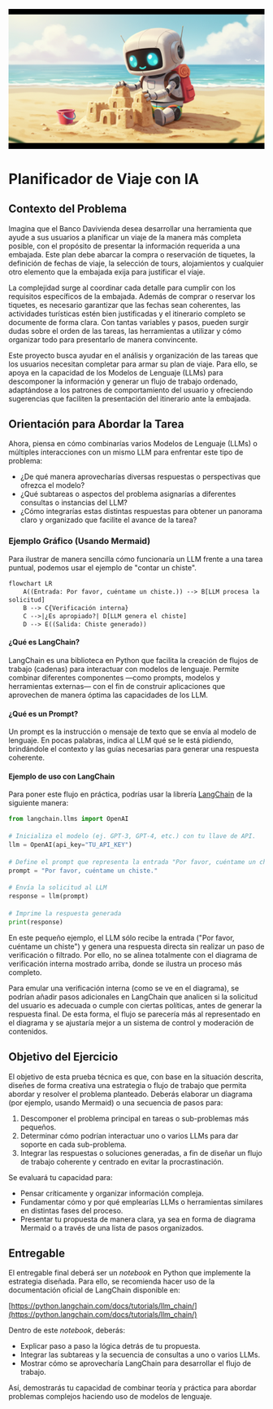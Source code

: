 
![Imagen de portada](/media/robot_sand.jpg)

# Planificador de Viaje con IA

## Contexto del Problema

Imagina que el Banco Davivienda desea desarrollar una herramienta que ayude a sus usuarios a planificar un viaje de la manera más completa posible, con el propósito de presentar la información requerida a una embajada. Este plan debe abarcar la compra o reservación de tiquetes, la definición de fechas de viaje, la selección de tours, alojamientos y cualquier otro elemento que la embajada exija para justificar el viaje.

La complejidad surge al coordinar cada detalle para cumplir con los requisitos específicos de la embajada. Además de comprar o reservar los tiquetes, es necesario garantizar que las fechas sean coherentes, las actividades turísticas estén bien justificadas y el itinerario completo se documente de forma clara. Con tantas variables y pasos, pueden surgir dudas sobre el orden de las tareas, las herramientas a utilizar y cómo organizar todo para presentarlo de manera convincente.

Este proyecto busca ayudar en el análisis y organización de las tareas que los usuarios necesitan completar para armar su plan de viaje. Para ello, se apoya en la capacidad de los Modelos de Lenguaje (LLMs) para descomponer la información y generar un flujo de trabajo ordenado, adaptándose a los patrones de comportamiento del usuario y ofreciendo sugerencias que faciliten la presentación del itinerario ante la embajada.


## Orientación para Abordar la Tarea

Ahora, piensa en cómo combinarías varios Modelos de Lenguaje (LLMs) o múltiples interacciones con un mismo LLM para enfrentar este tipo de problema:

- ¿De qué manera aprovecharías diversas respuestas o perspectivas que ofrezca el modelo?
- ¿Qué subtareas o aspectos del problema asignarías a diferentes consultas o instancias del LLM?
- ¿Cómo integrarías estas distintas respuestas para obtener un panorama claro y organizado que facilite el avance de la tarea?

### Ejemplo Gráfico (Usando Mermaid)

Para ilustrar de manera sencilla cómo funcionaría un LLM frente a una tarea puntual, podemos usar el ejemplo de "contar un chiste".

```mermaid
flowchart LR
    A((Entrada: Por favor, cuéntame un chiste.)) --> B[LLM procesa la solicitud]
    B --> C{Verificación interna}
    C -->|¿Es apropiado?| D[LLM genera el chiste]
    D --> E((Salida: Chiste generado))
```

#### ¿Qué es LangChain?
LangChain es una biblioteca en Python que facilita la creación de flujos de trabajo (cadenas) para interactuar con modelos de lenguaje. Permite combinar diferentes componentes —como prompts, modelos y herramientas externas— con el fin de construir aplicaciones que aprovechen de manera óptima las capacidades de los LLM.

#### ¿Qué es un Prompt?
Un prompt es la instrucción o mensaje de texto que se envía al modelo de lenguaje. En pocas palabras, indica al LLM qué se le está pidiendo, brindándole el contexto y las guías necesarias para generar una respuesta coherente.

#### Ejemplo de uso con LangChain

Para poner este flujo en práctica, podrías usar la librería [LangChain](https://github.com/hwchase17/langchain) de la siguiente manera:

```python
from langchain.llms import OpenAI

# Inicializa el modelo (ej. GPT-3, GPT-4, etc.) con tu llave de API.
llm = OpenAI(api_key="TU_API_KEY")

# Define el prompt que representa la entrada "Por favor, cuéntame un chiste."
prompt = "Por favor, cuéntame un chiste."

# Envía la solicitud al LLM
response = llm(prompt)

# Imprime la respuesta generada
print(response)
```

En este pequeño ejemplo, el LLM sólo recibe la entrada ("Por favor, cuéntame un chiste") y genera una respuesta directa sin realizar un paso de verificación o filtrado. Por ello, no se alinea totalmente con el diagrama de verificación interna mostrado arriba, donde se ilustra un proceso más completo. 

Para emular una verificación interna (como se ve en el diagrama), se podrían añadir pasos adicionales en LangChain que analicen si la solicitud del usuario es adecuada o cumple con ciertas políticas, antes de generar la respuesta final. De esta forma, el flujo se parecería más al representado en el diagrama y se ajustaría mejor a un sistema de control y moderación de contenidos.

## Objetivo del Ejercicio

El objetivo de esta prueba técnica es que, con base en la situación descrita, diseñes de forma creativa una estrategia o flujo de trabajo que permita abordar y resolver el problema planteado. Deberás elaborar un diagrama (por ejemplo, usando Mermaid) o una secuencia de pasos para:

1. Descomponer el problema principal en tareas o sub-problemas más pequeños.
2. Determinar cómo podrían interactuar uno o varios LLMs para dar soporte en cada sub-problema.
3. Integrar las respuestas o soluciones generadas, a fin de diseñar un flujo de trabajo coherente y centrado en evitar la procrastinación.

Se evaluará tu capacidad para:

- Pensar críticamente y organizar información compleja.
- Fundamentar cómo y por qué emplearías LLMs o herramientas similares en distintas fases del proceso.
- Presentar tu propuesta de manera clara, ya sea en forma de diagrama Mermaid o a través de una lista de pasos organizados.

## Entregable

El entregable final deberá ser un _notebook_ en Python que implemente la estrategia diseñada. Para ello, se recomienda hacer uso de la documentación oficial de LangChain disponible en:

[https://python.langchain.com/docs/tutorials/llm_chain/](https://python.langchain.com/docs/tutorials/llm_chain/)

Dentro de este _notebook_, deberás:

- Explicar paso a paso la lógica detrás de tu propuesta.
- Integrar las subtareas y la secuencia de consultas a uno o varios LLMs.
- Mostrar cómo se aprovecharía LangChain para desarrollar el flujo de trabajo.

Así, demostrarás tu capacidad de combinar teoría y práctica para abordar problemas complejos haciendo uso de modelos de lenguaje.

